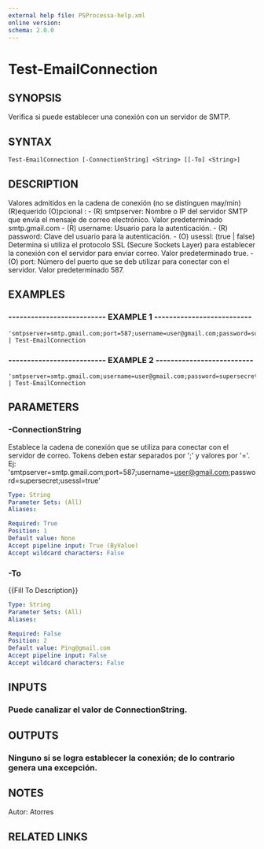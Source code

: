 ```yaml
---
external help file: PSProcessa-help.xml
online version: 
schema: 2.0.0
---
```


# Test-EmailConnection

## SYNOPSIS
Verifica si puede establecer una conexión con un servidor de SMTP.

## SYNTAX

```
Test-EmailConnection [-ConnectionString] <String> [[-To] <String>]
```

## DESCRIPTION
Valores admitidos en la cadena de conexión (no se distinguen may/min) (R)equerido (O)pcional :
	- (R) smtpserver: Nombre o IP del servidor SMTP que envía el mensaje de correo electrónico.
Valor predeterminado smtp.gmail.com
	- (R) username: Usuario para la autenticación.
	- (R) password: Clave del usuario para la autenticación.
	- (O) usessl: (true | false) Determina si utiliza el protocolo SSL (Secure Sockets Layer) para establecer la conexión con el servidor para enviar correo.
Valor predeterminado true.
	- (O) port: Número del puerto que se deb utilizar para conectar con el servidor.
Valor predeterminado 587.

## EXAMPLES

### -------------------------- EXAMPLE 1 --------------------------
```
'smtpserver=smtp.gmail.com;port=587;username=user@gmail.com;password=supersecret;usessl=true' | Test-EmailConnection
```

### -------------------------- EXAMPLE 2 --------------------------
```
'smtpserver=smtp.gmail.com;username=user@gmail.com;password=supersecret' | Test-EmailConnection
```

## PARAMETERS

### -ConnectionString
Establece la cadena de conexión que se utiliza para conectar con el servidor de correo.
Tokens deben estar separados por ';' y valores por '='.
Ej:
	'smtpserver=smtp.gmail.com;port=587;username=user@gmail.com;password=supersecret;usessl=true'

```yaml
Type: String
Parameter Sets: (All)
Aliases: 

Required: True
Position: 1
Default value: None
Accept pipeline input: True (ByValue)
Accept wildcard characters: False
```

### -To
{{Fill To Description}}

```yaml
Type: String
Parameter Sets: (All)
Aliases: 

Required: False
Position: 2
Default value: Ping@gmail.com
Accept pipeline input: False
Accept wildcard characters: False
```

## INPUTS

### Puede canalizar el valor de ConnectionString.

## OUTPUTS

### Ninguno si se logra establecer la conexión; de lo contrario genera una excepción.

## NOTES
Autor: Atorres

## RELATED LINKS

